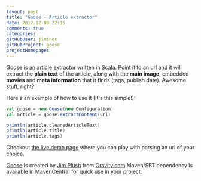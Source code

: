```yaml
---
layout: post
title: "Goose - Article extractor"
date: 2012-12-09 22:15
comments: true
categories: 
gitHubUser: jiminoc
gitHubProject: goose
projectHomepage:
---
```


[Goose](https://github.com/jiminoc/goose) is an article extractor written in Scala. Point it to an url and it will extract the **plain text** of the article, along with the **main image**,  embedded **movies** and **meta information** that it finds (tags, publish date). Awesome stuff, right?

Here's an example of how to use it (It's this simple!):

``` scala
val goose = new Goose(new Configuration)
val article = goose.extractContent(url)

println(article.cleanedArticleText)
println(article.title)
println(article.tags)
```

Checkout [the live demo page](http://jimplush.com/blog/goose) where you can play with parsing an url of your choice.

[Goose](https://github.com/jiminoc/goose) is created by [Jim Plush](http://jimplush.com/) from [Gravity.com](http://gravity.com) Maven/SBT dependency is available in MavenCentral for quick use in your project.


